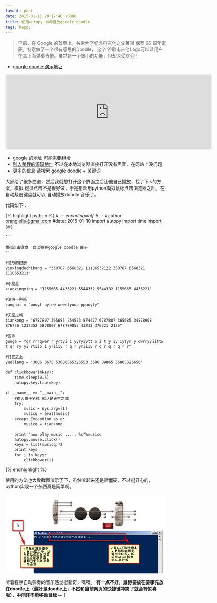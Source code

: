 ```yaml
---
layout: post
date: 2015-01-11 20:17:48 +0800
title: 使用autopy 自动播放google doodle
tags: happy
---
```


>早前，在 Google 的首页上，谷歌为了纪念电吉他之父莱斯·保罗 96 周年诞辰，特意做了一个很有意思的Doodle，
这个 谷歌电吉他Logo可以让用户在其上面弹奏吉他。虽然是一个细小的功能，但却大受欢迎！

- [google doodle 演示地址](http://www.iplaysoft.com/google-guitar-doodle.html)

<iframe width="640" height="230" scrolling="no" style="border:3px solid #eee;display:block;margin:10px auto;" src="http://www.iplaysoft.com/plus/others/google-guitar-doodle/recordable-guitar.htm"></iframe>

- [google 的地址 可能需要翻墙](http://www.google.com/logos/2011/lespaul.html)
- [别人整理的源码地址](http://pan.baidu.com/s/1kTmSsrP)  不过在本地浏览器直接打开没有声音，在网站上没问题
- 更多的信息 请搜索 google doodle + 关键词

大家给了很多曲谱，然后我就想打开这个界面之后让他自己播放，找了下js的方案，模拟
键盘点击不是很好做，于是想着用python模拟鼠标点击浏览器之后，在自动敲击键盘就可以
自动播放doodle 音乐了。

代码如下：

{% highlight python %}
    # -*- encoding=utf-8 -*-
    #author: orangleliu@gmai.com
    #date: 2015-01-10
    import autopy
    import time
    import sys

    '''

    模拟点击键盘  自动弹奏google doodle 曲子
    '''

    #隐形的翅膀
    yinxingdechibang = "358787 6568321 11186532122 358787 6568321 1118653211"

    #小星星
    xiaoxingxing = "1155665 4433221 5544332 5544332 1155665 4433221"

    #沧海一声笑
    canghai = "pouyt uytew wewetyuop ppouyty"

    #天空之城
    tiankong = "6787807 365685 254573 874477 6787807 365685 34878908 876756 1232352 5878007 678789855 43213 376321 2125"

    #国歌
    guoge = "qr rrrqwer r yrtyi i yyryiytt o i t y iy iytyr y qwrryyiittw t qr ry yi rtiio i yriiiy r q r yriiiy r q r q r q r r"

    #月亮之上
    yueliang = "3686 3675 53686565326553 3686 89865 36865326656"

    def clickbower(mkey):
        time.sleep(0.5)
        autopy.key.tap(mkey)

    if __name__ == "__main__":
        #输入曲子名称 默认是天空之城
        try:
            music = sys.argv[1]
            musicq = eval(music)
        except Exception as e:
            musicq = tiankong

        print "now play music ..... %s"%musicq
        autopy.mouse.click()
        keys = list(musicq)*2
        print keys
        for i in keys:
            clickbower(i)
{% endhighlight %}

使用的方法也大致截图演示了下，虽然听起来还是很僵硬，不过挺开心的，python实现一个东西真是简单啊。

![doodle](/images/google_musicpng.png "script useing")

听着程序自动弹奏的音乐感觉挺新奇，嘿嘿。
**有一点不好，鼠标要放在要事先放在doodle上（最好是doodle上，不然和当前网页的快捷键冲突了就会有惊喜啦），中间还不能移动鼠标 --！**



